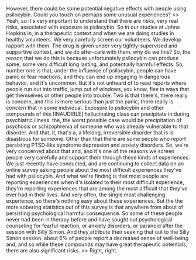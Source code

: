 However, there could be some potential negative effects with people using
psilocybin. Could you touch on perhaps some unusual experiences?
&gt;&gt; Yeah, so it's very important to understand that there are risks, very real
risks, associated with exposure to psilocybin. So in our studies at Johns
Hopkins in, in a therapeutic context and when we are doing studies in healthy
volunteers. We very carefully screen our volunteers. We develop rapport with
them. The drug is given under very tightly-supervised and supportive context,
and we do after-care with them. why do we this? So, the reason that we do this
is because unfortunately psilocybin can produce some, some very difficult long
lasting, and potentially harmful effects. So, number one is that, under the
influence of psilocybin, people can have panic or fear reactions, and they can
end up engaging in dangerous behavior, and it's uncommon. But it's not unheard
of to read reports where people run out into traffic, jump out of windows, you
know, flee in ways that get themselves or other people into trouble. Two is
that there's, there really is concern, and this is more serious than just the
panic, there really is concern that in some individual. Exposure to psilocybin
and other compounds of this
[INAUDIBLE]
hallucinating class can precipitate in during psychiatric illness. the, the
worst possible case would be precipitation of psychosis or schizophrenia of
someone who was already vulnerable to that disorder. And that, it, that's a, a
lifelong, irreversible disorder that is is disastrous for someone. Other than
that there are some people who report persisting PTSD-like syndrome depression
and anxiety disorders. So, we're very concerned about that and, and it's one of
the reasons we screen people very carefully and support them through these
kinds of experiences. We just recently have conducted, and are continuing to
collect data on an online survey asking people about the most difficult
experiences they've had with psilocybin. And what we're finding is that most
people are reporting experiences when it's isolated to their most difficult
experience, they're reporting experiences that are among the most difficult
that they've ever had in their lives. And very often, the single most
challenging experience, so there's nothing easy about these experiences. But
the the more sobering statistics out of this survey is that anywhere from about
of persisting psychological harmful consequence. So some of these people never
had been in therapy before and have sought out psychological counseling for
fearful reaction, or anxiety disorders, or paranoid after the session with
Silly Simon. And they attribute their seeking that out to the Silly Simon
session. about 6% of people report a decreased sense of well-being and, and so
while these compounds may have great therapeutic potentials, there are also
significant risks.
&gt;&gt; Right, right.
